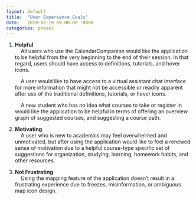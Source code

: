 ```yaml
---
layout: default
title:  "User Experience Goals"
date:   2019-02-19 09:00:00 -0800
categories: phase1
---
```


1. <b>Helpful</b><br>
    &nbsp;&nbsp;&nbsp;&nbsp;All users who use the CalendarCompanion would like the application to be helpful from the very beginning to the end of their session. In that regard, users should have access to definitions, tutorials, and hover icons.

    &nbsp;&nbsp;&nbsp;&nbsp;A user would like to have access to a virtual assistant chat interface for more information that might not be accessible or readily apparent after use of the traditional definitions, tutorials, or hover icons.

    &nbsp;&nbsp;&nbsp;&nbsp;A new student who has no idea what courses to take or register in would like the application to be helpful in terms of offering an overview graph of suggested courses, and suggesting a course path.
2. <b>Motivating</b><br>
   &nbsp;&nbsp;&nbsp;&nbsp;A user who is new to academics may feel overwhelmed and unmotivated, but after using the application would like to feel a renewed sense of motivation due to a helpful course-type specific set of suggestions for organization, studying, learning, homework habits, and other resources.
   
3. <b>Not Frustrating</b><br>
   &nbsp;&nbsp;&nbsp;&nbsp;Using the mapping feature of the application doesn’t result in a frustrating experience due to freezes, misinformation, or ambiguous map icon design.